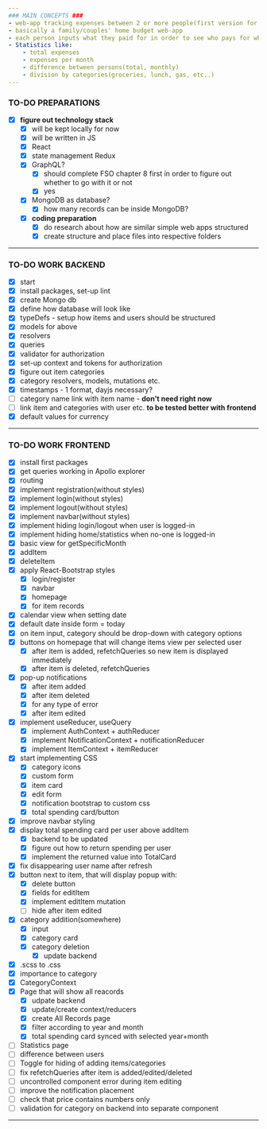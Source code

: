 ```yaml
---
### MAIN CONCEPTS ###
- web-app tracking expenses between 2 or more people(first version for two)
- basically a family/couples' home budget web-app
- each person inputs what they paid for in order to see who pays for what
- Statistics like:
    - total expenses
    - expenses per month
    - difference between persons(total, monthly)
    - division by categories(groceries, lunch, gas, etc..)
---
```


### TO-DO PREPARATIONS

- [x] **figure out technology stack**
  - [x] will be kept locally for now
  - [x] will be written in JS
  - [x] React
  - [x] state management Redux
  - [x] GraphQL?
    - [x] should complete FSO chapter 8 first in order to figure out whether to go with it or not
    - [x] yes
  - [x] MongoDB as database?
    - [x] how many records can be inside MongoDB?
  - [x] **coding preparation**
    - [x] do research about how are similar simple web apps structured
    - [x] create structure and place files into respective folders

---

### TO-DO WORK BACKEND

- [x] start
- [x] install packages, set-up lint
- [x] create Mongo db
- [x] define how database will look like
- [x] typeDefs - setup how items and users should be structured
- [x] models for above
- [x] resolvers
- [x] queries
- [x] validator for authorization
- [x] set-up context and tokens for authorization
- [x] figure out item categories
- [x] category resolvers, models, mutations etc.
- [x] timestamps - 1 format, dayjs necessary?
- [ ] category name link with item name - **don't need right now**
- [ ] link item and categories with user etc. **to be tested better with frontend**
- [x] default values for currency

---

### TO-DO WORK FRONTEND

- [x] install first packages
- [x] get queries working in Apollo explorer
- [x] routing
- [x] implement registration(without styles)
- [x] implement login(without styles)
- [x] implement logout(without styles)
- [x] implement navbar(without styles)
- [x] implement hiding login/logout when user is logged-in
- [x] implement hiding home/statistics when no-one is logged-in
- [x] basic view for getSpecificMonth
- [x] addItem
- [x] deleteItem
- [x] apply React-Bootstrap styles
  - [x] login/register
  - [x] navbar
  - [x] homepage
  - [x] for item records
- [x] calendar view when setting date
- [x] default date inside form = today
- [x] on item input, category should be drop-down with category options
- [x] buttons on homepage that will change items view per selected user
  - [x] after item is added, refetchQueries so new item is displayed immediately
  - [x] after item is deleted, refetchQueries
- [x] pop-up notifications
  - [x] after item added
  - [x] after item deleted
  - [x] for any type of error
  - [x] after item edited
- [x] implement useReducer, useQuery
  - [x] implement AuthContext + authReducer
  - [x] implement NotificationContext + notificationReducer
  - [x] implement ItemContext + itemReducer
- [x] start implementing CSS
  - [x] category icons
  - [x] custom form
  - [x] item card
  - [x] edit form
  - [x] notification bootstrap to custom css
  - [x] total spending card/button
- [x] improve navbar styling
- [x] display total spending card per user above addItem
  - [x] backend to be updated
  - [x] figure out how to return spending per user
  - [x] implement the returned value into TotalCard
- [x] fix disappearing user name after refresh
- [x] button next to item, that will display popup with:
  - [x] delete button
  - [x] fields for editItem
  - [x] implement editItem mutation
  - [ ] hide after item edited
- [x] category addition(somewhere)
  - [x] input
  - [x] category card
  - [x] category deletion
    - [x] update backend
- [x] .scss to .css
- [x] importance to category
- [x] CategoryContext
- [x] Page that will show all reacords
  - [x] udpate backend
  - [x] update/create context/reducers
  - [x] create All Records page
  - [x] filter according to year and month
  - [x] total spending card synced with selected year+month
- [ ] Statistics page
- [ ] difference between users
- [ ] Toggle for hiding of adding items/categories
- [ ] fix refetchQueries after item is added/edited/deleted
- [ ] uncontrolled component error during item editing
- [ ] improve the notification placement
- [ ] check that price contains numbers only
- [ ] validation for category on backend into separate component

---
